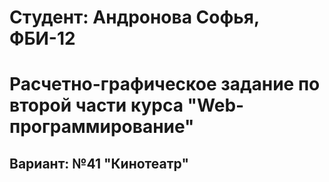 # Студент: Андронова Софья, ФБИ-12

# Расчетно-графическое задание по второй части курса "Web-программирование"

## Вариант: №41 "Кинотеатр"
